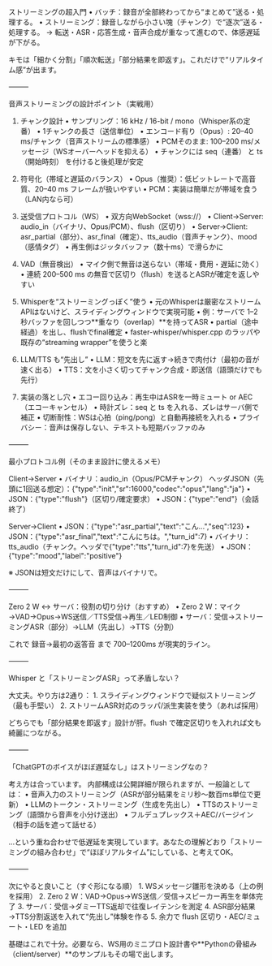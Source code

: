 ストリーミングの超入門
	•	バッチ：録音が全部終わってから“まとめて”送る・処理する。
	•	ストリーミング：録音しながら小さい塊（チャンク）で“逐次”送る・処理する。
→ 転送・ASR・応答生成・音声合成が重なって進むので、体感遅延が下がる。

キモは「細かく分割」「順次転送」「部分結果を即返す」。これだけで“リアルタイム感”が出ます。

⸻

音声ストリーミングの設計ポイント（実戦用）

1) チャンク設計
	•	サンプリング：16 kHz / 16-bit / mono（Whisper系の定番）
	•	1チャンクの長さ（送信単位）
	•	エンコード有り（Opus）: 20–40 ms/チャンク（音声ストリームの標準感）
	•	PCMそのまま: 100–200 ms/メッセージ（WSオーバーヘッドを抑える）
	•	チャンクには seq（連番） と ts（開始時刻） を付けると後処理が安定

2) 符号化（帯域と遅延のバランス）
	•	Opus（推奨）：低ビットレートで高音質、20–40 ms フレームが扱いやすい
	•	PCM：実装は簡単だが帯域を食う（LAN内なら可）

3) 送受信プロトコル（WS）
	•	双方向WebSocket（wss://）
	•	Client→Server: audio_in（バイナリ、Opus/PCM）、flush（区切り）
	•	Server→Client: asr_partial（部分）、asr_final（確定）、tts_audio（音声チャンク）、mood（感情タグ）
	•	再生側はジッタバッファ（数十ms）で滑らかに

4) VAD（無音検出）
	•	マイク側で無音は送らない（帯域・費用・遅延に効く）
	•	連続 200–500 ms の無音で区切り（flush）を送るとASRが確定を返しやすい

5) Whisperを“ストリーミングっぽく”使う
	•	元のWhisperは厳密なストリームAPIはないけど、スライディングウィンドウで実現可能
	•	例：サーバで 1–2 秒バッファを回しつつ**重なり（overlap）**を持ってASR
	•	partial（途中経過）を出し、flushでfinal確定
	•	faster-whisper/whisper.cpp のラッパや既存の“streaming wrapper”を使うと楽

6) LLM/TTS も“先出し”
	•	LLM：短文を先に返す→続きで肉付け（最初の音が速く出る）
	•	TTS：文を小さく切ってチャンク合成・即送信（語頭だけでも先行）

7) 実装の落とし穴
	•	エコー回り込み：再生中はASRを一時ミュート or AEC（エコーキャンセル）
	•	時計ズレ：seq と ts を入れる、ズレはサーバ側で補正
	•	切断耐性：WSは心拍（ping/pong）と自動再接続を入れる
	•	プライバシー：音声は保存しない、テキストも短期バッファのみ

⸻

最小プロトコル例（そのまま設計に使えるメモ）

Client→Server
	•	バイナリ：audio_in（Opus/PCMチャンク）
ヘッダJSON（先頭に1回送る想定）：{"type":"init","sr":16000,"codec":"opus","lang":"ja"}
	•	JSON：{"type":"flush"}（区切り/確定要求）
	•	JSON：{"type":"end"}（会話終了）

Server→Client
	•	JSON：{"type":"asr_partial","text":"こん…","seq":123}
	•	JSON：{"type":"asr_final","text":"こんにちは。","turn_id":7}
	•	バイナリ：tts_audio（チャンク。ヘッダで{"type":"tts","turn_id":7}を先送）
	•	JSON：{"type":"mood","label":"positive"}

※ JSONは短文だけにして、音声はバイナリで。

⸻

Zero 2 W ↔ サーバ：役割の切り分け（おすすめ）
	•	Zero 2 W：マイク→VAD→Opus→WS送信／TTS受信→再生／LED制御
	•	サーバ：受信→ストリーミングASR（部分）→LLM（先出し）→TTS（分割）

これで 録音→最初の返答音 まで 700–1200ms が現実的ライン。

⸻

Whisper と「ストリーミングASR」って矛盾しない？

大丈夫。やり方は2通り：
	1.	スライディングウィンドウで疑似ストリーミング（最も手堅い）
	2.	ストリームASR対応のラッパ/派生実装を使う（あれば採用）

どちらでも「部分結果を即返す」設計が肝。flush で確定区切りを入れれば文も綺麗につながる。

⸻

「ChatGPTのボイスがほぼ遅延なし」はストリーミングなの？

考え方は合っています。
内部構成は公開詳細が限られますが、一般論としては：
	•	音声入力のストリーミング（ASRが部分結果をミリ秒〜数百ms単位で更新）
	•	LLMのトークン・ストリーミング（生成を先出し）
	•	TTSのストリーミング（語頭から音声を小分け送出）
	•	フルデュプレックス＋AEC/バージイン（相手の話を遮って話せる）

…という重ね合わせで低遅延を実現しています。あなたの理解どおり「ストリーミングの組み合わせ」で“ほぼリアルタイム”にしている、と考えてOK。

⸻

次にやると良いこと（すぐ形になる順）
	1.	WSメッセージ雛形を決める（上の例を採用）
	2.	Zero 2 W：VAD→Opus→WS送信／受信→スピーカー再生を単体完了
	3.	サーバ：受信→ダミーTTS返却で往復レイテンシを測定
	4.	ASR部分結果→TTS分割返送を入れて“先出し”体験を作る
	5.	余力で flush 区切り・AEC/ミュート・LED を追加

基礎はこれで十分。必要なら、WS用のミニプロト設計書や**Pythonの骨組み（client/server）**のサンプルもその場で出します。